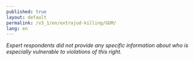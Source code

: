 ```yaml
---
published: true
layout: default
permalink: /v3_1/en/extrajud-killing/GUM/
lang: en
---
```

_Expert respondents did not provide any specific information about who is especially vulnerable to violations of this right._
